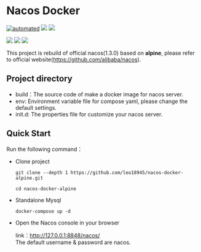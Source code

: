 # Nacos Docker
[![automated](https://badgen.net/badge/icon/docker?icon=docker&label)](https://hub.docker.com/r/leo18945/alpine-jre8-nacos "Go to Docker hub")
![](https://img.shields.io/github/last-commit/leo18945/nacos-docker-alpine.svg)
![](https://badgen.net/docker/size/leo18945/alpine-jre8-nacos/1.3.0)


![](https://img.shields.io/badge/alpine-3.9-green.svg?logo=alpine-linux)
![](https://img.shields.io/badge/jdk-1.8-green.svg?logo=java)
![](https://img.shields.io/badge/nacos-1.3.0-green.svg)

This project is rebuild of official nacos(1.3.0) based on **alpine**, please refer to official website(https://github.com/alibaba/nacos).

## Project directory

* build：The source code of make a docker image for nacos server.
* env: Environment variable file for compose yaml, please change the default settings.
* init.d: The properties file for customize your nacos server.


## Quick Start

Run the following command：

* Clone project

  ```shell
  git clone --depth 1 https://github.com/leo18945/nacos-docker-alpine.git

  cd nacos-docker-alpine
  ```

* Standalone Mysql

  ```shell
  docker-compose up -d
  ```

* Open the Nacos console in your browser

  link：http://127.0.0.1:8848/nacos/  
  The default username & password are nacos.
